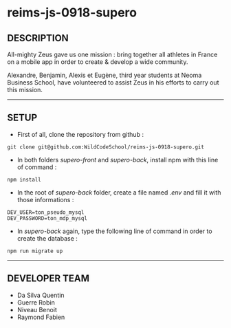 # reims-js-0918-supero

## DESCRIPTION

All-mighty Zeus gave us one mission : bring together all athletes in France on a mobile app in order to create & develop a wide community.

Alexandre, Benjamin, Alexis et Eugène, third year students at Neoma Business School, have volunteered to assist Zeus in his efforts to carry out this mission.

---

## SETUP

- First of all, clone the repository from github :

```
git clone git@github.com:WildCodeSchool/reims-js-0918-supero.git
```

- In both folders _supero-front_ and _supero-back_, install npm with this line of command :

```
npm install
```

- In the root of _supero-back_ folder, create a file named _.env_ and fill it with those informations :

```
DEV_USER=ton_pseudo_mysql
DEV_PASSWORD=ton_mdp_mysql
```

- In _supero-back_ again, type the following line of command in order to create the database :

```
npm run migrate up
```

---

## DEVELOPER TEAM

- Da Silva Quentin
- Guerre Robin
- Niveau Benoit
- Raymond Fabien
